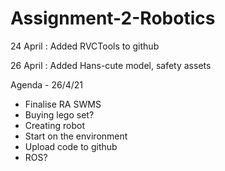 # Assignment-2-Robotics

24 April : Added RVCTools to github

26 April : Added Hans-cute model, safety assets


Agenda - 26/4/21
 - Finalise RA SWMS
 - Buying lego set?
 - Creating robot
 - Start on the environment
 - Upload code to github
 - ROS?
